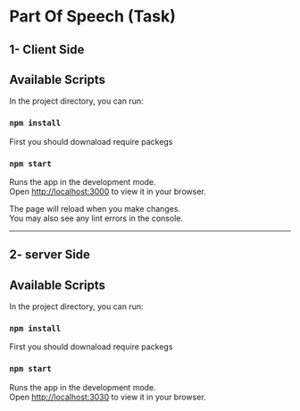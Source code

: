 # Part Of Speech (Task)

## 1- Client Side

## Available Scripts

In the project directory, you can run:

### `npm install`

First you should downaload require packegs

### `npm start`

Runs the app in the development mode.\
Open [http://localhost:3000](http://localhost:3000) to view it in your browser.

The page will reload when you make changes.\
You may also see any lint errors in the console.

-------------------------------------------------------------------------------------------------------

## 2- server Side


## Available Scripts

In the project directory, you can run:

### `npm install`

First you should downaload require packegs

### `npm start`

Runs the app in the development mode.\
Open [http://localhost:3030](http://localhost:3030) to view it in your browser.



